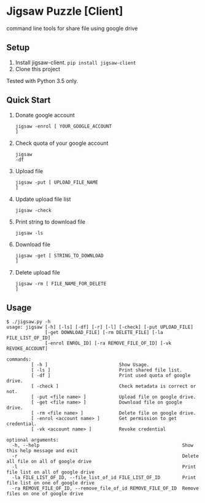 Jigsaw Puzzle [Client]
==========================

command line tools for share file using google drive

## Setup

1. Install jigsaw-client. `pip install jigsaw-client`
2. Clone this project

Tested with Python 3.5 only.


## Quick Start
1. Donate google account<pre><code>jigsaw -enrol [ YOUR_GOOGLE_ACCOUNT ]</code></pre>
2. Check quota of your google account<pre><code>jigsaw -df</code></pre>
3. Upload file<pre><code>jigsaw -put [ UPLOAD_FILE_NAME ]</code></pre>
4. Update upload file list<pre><code>jigsaw -check</code></pre>
5. Print string to download file<pre><code>jigsaw -ls</code></pre>
6. Download file<pre><code>jigsaw -get [ STRING_TO_DOWNLOAD ]</code></pre>
7. Delete upload file<pre><code>jigsaw -rm [ FILE_NAME_FOR_DELETE ]</code></pre>


## Usage

```
$ ./jigsaw.py -h
usage: jigsaw [-h] [-ls] [-df] [-r] [-l] [-check] [-put UPLOAD_FILE]
              [-get DOWNLOAD_FILE] [-rm DELETE_FILE] [-la FILE_LIST_OF_ID]
              [-enrol ENROL_ID] [-ra REMOVE_FILE_OF_ID] [-vk REVOKE_ACCOUNT]

commands:
         [ -h ]                          Show Usage.
         [ -ls ]                         Print shared file list.
         [ -df ]                         Print used quota of google drive.
         [ -check ]                      Check metadata is correct or not.
         [ -put <file name> ]            Upload file on google drive.
         [ -get <file name> ]            Download file on google drive.
         [ -rm <file name> ]             Delete file on google drive.
         [ -enrol <account name> ]       Get permission to get credential.
         [ -vk <account name> ]          Revoke credential

optional arguments:
  -h, --help            										Show this help message and exit
  -r															Delete all file on all of google drive
  -l															Print file list on all of google drive
  -la FILE_LIST_OF_ID, --file_list_of_id FILE_LIST_OF_ID		Print file list on one of google drive
  -ra REMOVE_FILE_OF_ID, --remove_file_of_id REMOVE_FILE_OF_ID  Remove files on one of google drive
```
